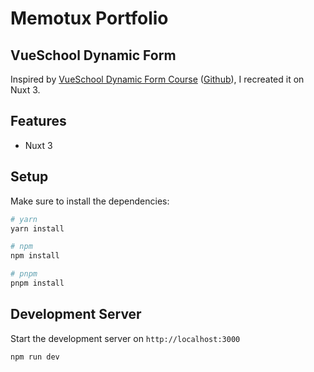 # Memotux Portfolio

## VueSchool Dynamic Form

Inspired by [VueSchool Dynamic Form Course](https://vueschool.io/courses/dynamic-forms-vuejs) ([Github](https://github.com/vueschool/dynamic-forms)), I recreated it on Nuxt 3.

## Features

- Nuxt 3

## Setup

Make sure to install the dependencies:

```bash
# yarn
yarn install

# npm
npm install

# pnpm
pnpm install
```

## Development Server

Start the development server on `http://localhost:3000`

```bash
npm run dev
```
